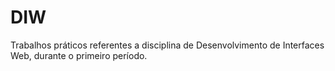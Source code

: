 # DIW
Trabalhos práticos referentes a disciplina de Desenvolvimento de Interfaces Web, durante o primeiro período.
